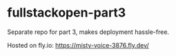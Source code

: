 # fullstackopen-part3
Separate repo for part 3, makes deployment hassle-free.

Hosted on fly.io: https://misty-voice-3876.fly.dev/
